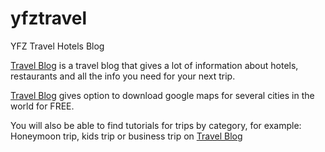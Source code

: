 # yfztravel
 YFZ Travel Hotels Blog

<a href="https://yfztravel.com">Travel Blog</a> is a travel blog that gives a lot of information about hotels, restaurants and all the info you need for your next trip.

<a href="https://yfztravel.com">Travel Blog</a> gives option to download google maps for several cities in the world for FREE.

You will also be able to find tutorials for trips by category, for example: Honeymoon trip, kids trip or business trip on <a href="https://yfztravel.com">Travel Blog</a>
